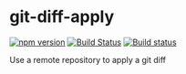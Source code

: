 # git-diff-apply

[![npm version](https://badge.fury.io/js/git-diff-apply.svg)](https://badge.fury.io/js/git-diff-apply)
[![Build Status](https://travis-ci.org/kellyselden/git-diff-apply.svg?branch=master)](https://travis-ci.org/kellyselden/git-diff-apply)
[![Build status](https://ci.appveyor.com/api/projects/status/imgjd20sv5itmnlo/branch/master?svg=true)](https://ci.appveyor.com/project/kellyselden/git-diff-apply/branch/master)

Use a remote repository to apply a git diff
